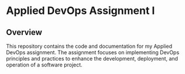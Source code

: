 # Applied DevOps Assignment I
## Overview
This repository contains the code and documentation for my Applied DevOps assignment.
The assignment focuses on implementing DevOps principles and practices to enhance the development, deployment, and operation of a software project.
